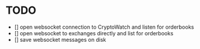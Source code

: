 # TODO

- [] open websocket connection to CryptoWatch and listen for orderbooks
- [] open websocket to exchanges directly and list for orderbooks
- [] save websocket messages on disk
